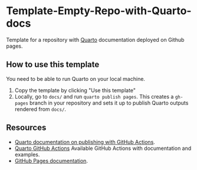 # Template-Empty-Repo-with-Quarto-docs

Template for a repository with [Quarto](https://quarto.org) documentation deployed on Github pages.

## How to use this template

You need to be able to run Quarto on your local machine.

1. Copy the template by clicking "Use this template"
2. Locally, go to `docs/` and run `quarto publish pages`. This creates a `gh-pages` branch in your repository and sets it up to publish Quarto outputs rendered from `docs/`.

## Resources

* [Quarto documentation on publishing with GitHub Actions](https://quarto.org/docs/publishing/github-pages.html#github-action).
* [Quarto GitHub Actions](https://github.com/quarto-dev/quarto-actions) Available GitHub Actions with documentation and examples.
* [GitHub Pages documentation](https://docs.github.com/en/pages).

